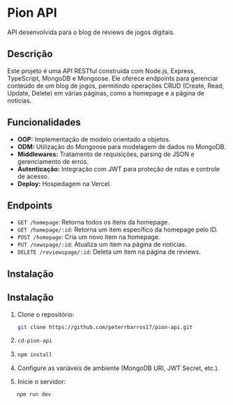 # Pion API

API desenvolvida para o blog de reviews de jogos digitais.

## Descrição

Este projeto é uma API RESTful construída com Node.js, Express, TypeScript, MongoDB e Mongoose. Ele oferece endpoints para gerenciar conteúdo de um blog de jogos, permitindo operações CRUD (Create, Read, Update, Delete) em várias páginas, como a homepage e a página de notícias.

## Funcionalidades

- **OOP:** Implementação de modelo orientado a objetos.
- **ODM:** Utilização do Mongoose para modelagem de dados no MongoDB.
- **Middlewares:** Tratamento de requisições, parsing de JSON e gerenciamento de erros.
- **Autenticação:** Integração com JWT para proteção de rotas e controle de acesso.
- **Deploy:** Hospedagem na Vercel.

## Endpoints

- `GET /homepage`: Retorna todos os itens da homepage.
- `GET /homepage/:id`: Retorna um item específico da homepage pelo ID.
- `POST /homepage`: Cria um novo item na homepage.
- `PUT /newspage/:id`: Atualiza um item na página de notícias.
- `DELETE /reviewspage/:id`: Deleta um item na página de reviews.

## Instalação

## Instalação

1. Clone o repositório:
   ```bash
   git clone https://github.com/peterrbarros17/pion-api.git
3. ```bash
   cd-pion-api
4. ```bash
   npm install

5. Configure as variáveis de ambiente (MongoDB URI, JWT Secret, etc.).

6. Inicie o servidor:
```bash
   npm run dev
